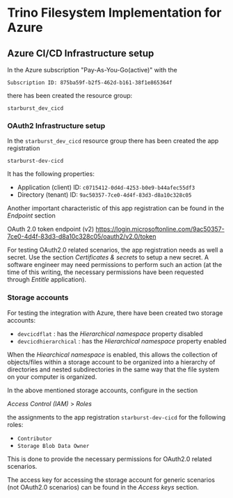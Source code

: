# Trino Filesystem Implementation for Azure

## Azure CI/CD Infrastructure setup

In the Azure subscription "Pay-As-You-Go(active)" with the 

`Subscription ID: 875ba59f-b2f5-462d-b161-38f1e865364f`

there has been created the resource group:

`starburst_dev_cicd`

### OAuth2 Infrastructure setup

In the `starburst_dev_cicd` resource group there has been created the app registration

`starburst-dev-cicd`

It has the following properties:

- Application (client) ID: `c0715412-0d4d-4253-b0e9-b44afec55df3`
- Directory (tenant) ID: `9ac50357-7ce0-4d4f-83d3-d8a10c328c05`

Another important characteristic of this app registration can be  found
in the _Endpoint_ section

OAuth 2.0 token endpoint (v2)
https://login.microsoftonline.com/9ac50357-7ce0-4d4f-83d3-d8a10c328c05/oauth2/v2.0/token

For testing OAuth2.0 related scenarios, the app registration needs as well
a secret. Use the section _Certificates & secrets_ to setup a new secret.
A software engineer may need permissions to perform such an action (at the time of this
writing, the necessary permissions have been requested through _Entitle_ application).


### Storage accounts

For testing the integration with Azure, there have been created two storage accounts:

- `devcicdflat` : has the _Hierarchical namespace_ property disabled
- `devcicdhierarchical` : has the _Hierarchical namespace_ property enabled

When the _Hiearchical namespace_ is enabled, this allows the collection of objects/files within
a storage account to be organized into a hierarchy of directories and nested subdirectories in 
the same way that the file system on your computer is organized.

In the above mentioned storage accounts, configure in the section

_Access Control (IAM)_ > _Roles_

the assignments to the app registration `starburst-dev-cicd` for the following roles:

- `Contributor`
- `Storage Blob Data Owner`

This is done to provide the necessary permissions for OAuth2.0 related scenarios.

The access key for accessing the storage account for generic scenarios (not OAuth2.0 scenarios)
can be found in the _Access keys_ section.
